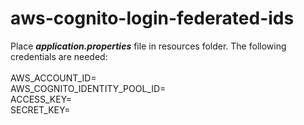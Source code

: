 # aws-cognito-login-federated-ids

Place **_application.properties_** file in resources folder. The following credentials are needed:
<br/><br/>
AWS_ACCOUNT_ID= <AWS account ID><br/>
AWS_COGNITO_IDENTITY_POOL_ID=<Cognito identity pool ID><br/>
ACCESS_KEY=<AWS IAM user access key><br/>
SECRET_KEY=<AWS IAM user secret key>
